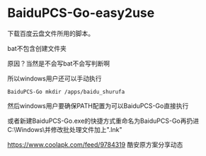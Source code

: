 # BaiduPCS-Go-easy2use
下载百度云盘文件所用的脚本。

bat不包含创建文件夹

原因？当然是不会写bat不会写判断啊

所以windows用户还可以手动执行

```
BaiduPCS-Go mkdir /apps/baidu_shurufa
```

然后windows用户要确保PATH配置为可以BaiduPCS-Go直接执行

或者新建BaiduPCS-Go.exe的快捷方式重命名为BaiduPCS-Go再扔进C:\Windows\并修改批处理文件加上".lnk"

https://www.coolapk.com/feed/9784319 酷安原方案分享动态

